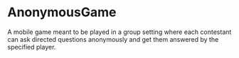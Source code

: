 # AnonymousGame
A mobile game meant to be played in a group setting where each contestant can ask directed questions anonymously and get them answered by the specified player. 
